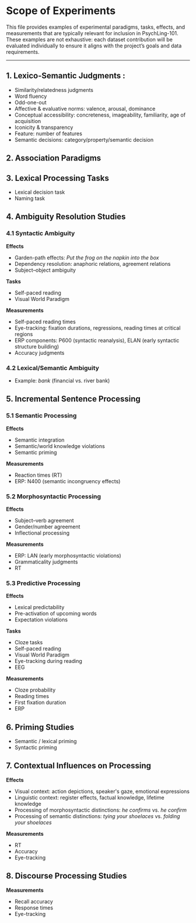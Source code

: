 # Scope of Experiments

This file provides examples of experimental paradigms, tasks, effects, and measurements that are typically relevant for inclusion in PsychLing-101.  
These examples are not exhaustive: each dataset contribution will be evaluated individually to ensure it aligns with the project’s goals and data requirements. 

---
## 1. Lexico-Semantic Judgments :
- Similarity/relatedness judgments
- Word fluency
- Odd-one-out
- Affective & evaluative norms: valence, arousal, dominance
- Conceptual accessibility: concreteness, imageability, familiarity, age of acquisition
- Iconicity & transparency
- Feature: number of features
- Semantic decisions: category/property/semantic decision

## 2. Association Paradigms

## 3. Lexical Processing Tasks
- Lexical decision task 
- Naming task

## 4. Ambiguity Resolution Studies

### 4.1 Syntactic Ambiguity
**Effects**  
- Garden-path effects: *Put the frog on the napkin into the box*  
- Dependency resolution: anaphoric relations, agreement relations  
- Subject–object ambiguity  

**Tasks**  
- Self-paced reading  
- Visual World Paradigm

**Measurements**  
- Self-paced reading times  
- Eye-tracking: fixation durations, regressions, reading times at critical regions  
- ERP components: P600 (syntactic reanalysis), ELAN (early syntactic structure building)  
- Accuracy judgments  

### 4.2 Lexical/Semantic Ambiguity
- Example: *bank* (financial vs. river bank)  


## 5. Incremental Sentence Processing

### 5.1 Semantic Processing
**Effects**  
- Semantic integration  
- Semantic/world knowledge violations  
- Semantic priming  

**Measurements**  
- Reaction times (RT)  
- ERP: N400 (semantic incongruency effects)  

### 5.2 Morphosyntactic Processing
**Effects**  
- Subject–verb agreement  
- Gender/number agreement  
- Inflectional processing  

**Measurements**  
- ERP: LAN (early morphosyntactic violations)  
- Grammaticality judgments  
- RT  

### 5.3 Predictive Processing
**Effects**  
- Lexical predictability  
- Pre-activation of upcoming words  
- Expectation violations  

**Tasks**  
- Cloze tasks  
- Self-paced reading  
- Visual World Paradigm  
- Eye-tracking during reading  
- EEG  

**Measurements**  
- Cloze probability  
- Reading times  
- First fixation duration  
- ERP  


## 6. Priming Studies
- Semantic / lexical priming  
- Syntactic priming  


## 7. Contextual Influences on Processing
**Effects**  
- Visual context: action depictions, speaker's gaze, emotional expressions  
- Linguistic context: register effects, factual knowledge, lifetime knowledge  
- Processing of morphosyntactic distinctions: *he confirms* vs. *he confirm*  
- Processing of semantic distinctions: *tying your shoelaces* vs. *folding your shoelaces*  

**Measurements**  
- RT  
- Accuracy  
- Eye-tracking  

## 8. Discourse Processing Studies
**Measurements**  
- Recall accuracy  
- Response times  
- Eye-tracking

